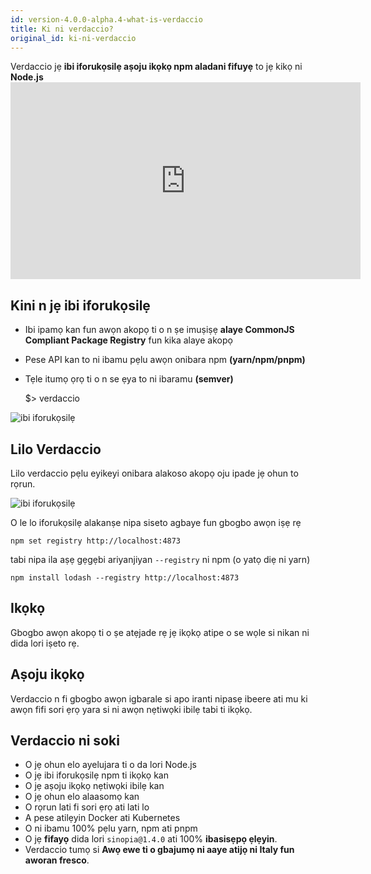 ```yaml
---
id: version-4.0.0-alpha.4-what-is-verdaccio
title: Ki ni verdaccio?
original_id: ki-ni-verdaccio
---
```


Verdaccio jẹ **ibi iforukọsilẹ aṣoju ikọkọ npm aladani fifuyẹ** to jẹ kikọ ni **Node.js** <iframe width="560" height="315" src="https://www.youtube.com/embed/hDIFKzmoCaA" frameborder="0" allow="accelerometer; autoplay; encrypted-media; gyroscope; picture-in-picture" allowfullscreen mark="crwd-mark"></iframe> 

## Kini n jẹ ibi iforukọsilẹ

* Ibi ipamọ kan fun awọn akopọ ti o n ṣe imuṣiṣẹ **alaye CommonJS Compliant Package Registry** fun kika alaye akopọ
* Pese API kan to ni ibamu pẹlu awọn onibara npm **(yarn/npm/pnpm)**
* Tẹle itumọ ọrọ ti o n se ẹya to ni ibaramu **(semver)**

    $> verdaccio
    

![ibi iforukọsilẹ](assets/verdaccio_server.gif)

## Lilo Verdaccio

Lilo verdaccio pẹlu eyikeyi onibara alakoso akopọ oju ipade jẹ ohun to rọrun.

![ibi iforukọsilẹ](assets/npm_install.gif)

O le lo iforukọsilẹ alakanṣe nipa siseto agbaye fun gbogbo awọn iṣẹ rẹ

    npm set registry http://localhost:4873
    

tabi nipa ila aṣẹ gẹgẹbi ariyanjiyan `--registry` ni npm (o yatọ diẹ ni yarn)

    npm install lodash --registry http://localhost:4873
    

## Ikọkọ

Gbogbo awọn akopọ ti o ṣe atẹjade rẹ jẹ ikọkọ atipe o se wọle si nikan ni dida lori iṣeto rẹ.

## Aṣoju ikọkọ

Verdaccio n fi gbogbo awọn igbarale si apo iranti nipasẹ ibeere ati mu ki awọn fifi sori ẹrọ yara si ni awọn nẹtiwọki ibilẹ tabi ti ikọkọ.

## Verdaccio ni soki

* O jẹ ohun elo ayelujara ti o da lori Node.js
* O jẹ ibi iforukọsilẹ npm ti ikọkọ kan
* O jẹ aṣoju ikọkọ nẹtiwọki ibilẹ kan
* O jẹ ohun elo alaasomọ kan
* O rọrun lati fi sori ẹrọ ati lati lo
* A pese atilẹyin Docker ati Kubernetes
* O ni ibamu 100% pẹlu yarn, npm ati pnpm
* O jẹ **fifayọ** dida lori `sinopia@1.4.0` ati 100% **ibasisẹpọ ẹlẹyin**.
* Verdaccio tumọ si **Awọ ewe ti o gbajumọ ni aaye atijọ ni Italy fun aworan fresco**.